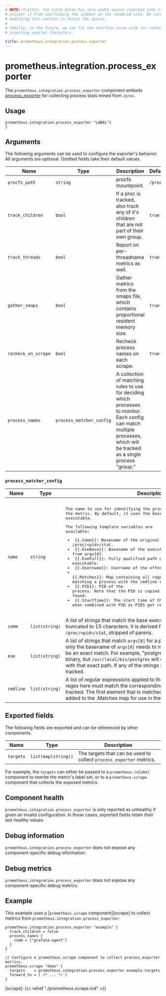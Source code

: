 ```yaml
---
# NOTE(rfratto): the title below has zero-width spaces injected into it to
# prevent it from overflowing the sidebar on the rendered site. Be careful when
# modifying this section to retain the spaces.
#
# Ideally, in the future, we can fix the overflow issue with css rather than
# injecting special characters.

title: prometheus.​integration.​process_exporter
---
```


# prometheus.integration.process_exporter
The `prometheus.integration.process_exporter` component embeds
[process_exporter](https://github.com/ncabatoff/process-exporter) for collecting process stats mined from `/proc`.

## Usage

```river
prometheus.integration.process_exporter "LABEL"{
}
```

## Arguments
The following arguments can be used to configure the exporter's behavior.
All arguments are optional. Omitted fields take their default values.

Name | Type | Description | Default | Required
---- | ---- | ----------- | ------- | --------
`procfs_path`       | `string`                 | procfs mountpoint. | `/proc` | no
`track_children`    | `bool`                   | If a proc is tracked, also track any of it's children that are not part of their own group. | `true` | no
`track_threads`     | `bool`                   | Report on per-threadname metrics as well. | `true` | no
`gather_smaps`      | `bool`                   | Gather metrics from the smaps file, which contains proportional resident memory size. | `true` | no
`recheck_on_scrape` | `bool`                   | Recheck process names on each scrape. | `true` | no
`process_names`     | `process_matcher_config` | A collection of matching rules to use for deciding which processes to monitor. Each config can match multiple processes, which will be tracked as a single process "group."


### `process_matcher_config`
Name | Type | Description | Default | Required
---- | ---- | ----------- | ------- | --------
`name`       | `string`                         | <pre><p>The name to use for identifying the process group name in the metric. By default, it uses the base path of the executable.</p><p>The following template variables are available:<ul><li> {{.Comm}}:      Basename of the original executable from /proc/\<pid\>/stat.<li> {{.ExeBase}}:   Basename of the executable from argv[0].<li> {{.ExeFull}}:   Fully qualified path of the executable.<li> {{.Username}}:  Username of the effective user.<li> {{.Matches}}:   Map containing all regex capture groups resulting from matching a process with the cmdline rule group.<li> {{.PID}}:       PID of the process. Note that the PID is copied from the first executable found.<li> {{.StartTime}}: The start time of the process. This is useful when combined with PID as PIDS get reused over time.</ul></p></pre> | `{{.ExeBase}}` | no
`comm`       | `list(string)`                   | A list of strings that match the base executable name for a process, truncated to 15 characters. It is derived from reading the second field of `/proc/<pid>/stat`, stripped of parens. | | no
`exe`        | `list(string)`                   | A list of strings that match `argv[0]` for a process. If there are no slashes, only the basename of `argv[0]` needs to match. Otherwise, the name must be an exact match. For example, "postgres" may match any postgres binary, but `/usr/local/bin/postgres` will only match a postgres process with that exact path. If any of the strings match, the process will be tracked. | | no
`cmdline`    | `list(string)`                   | A list of regular expressions applied to the `argv` of the process. Each regex here must match the corresponding argv for the process to be tracked. The first element that is matched is `argv[1]`. Regex captures are added to the .Matches map for use in the name. | | no

## Exported fields
The following fields are exported and can be referenced by other components.

Name      | Type                | Description
--------- | ------------------- | -----------
`targets` | `list(map(string))` | The targets that can be used to collect `process_exporter` metrics.

For example, the `targets` can either be passed to a `prometheus.relabel`
component to rewrite the metric's label set, or to a `prometheus.scrape`
component that collects the exposed metrics.

## Component health

`prometheus.integration.process_exporter` is only reported as unhealthy if given
an invalid configuration. In those cases, exported fields retain their last
healthy values.

## Debug information

`prometheus.integration.process_exporter` does not expose any component-specific
debug information.

## Debug metrics

`prometheus.integration.process_exporter` does not expose any component-specific
debug metrics.

## Example

This example uses a [`prometheus.scrape` component][scrape] to collect metrics
from `prometheus.integration.process_exporter`:

```river
prometheus.integration.process_exporter "example" {
  track_children = false
  process_names {
    comm = ["grafana-agent"]
  }
}

// Configure a prometheus.scrape component to collect process_exporter metrics.
prometheus.scrape "demo" {
  targets    = prometheus.integration.process_exporter.example.targets
  forward_to = [ /* ... */ ]
}
```

[scrape]: {{< relref "./prometheus.scrape.md" >}}
